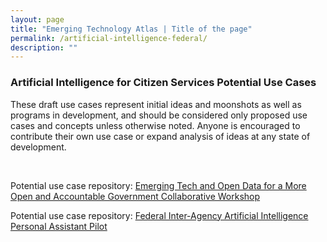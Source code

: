 ```yaml
---
layout: page
title: "Emerging Technology Atlas | Title of the page"
permalink: /artificial-intelligence-federal/
description: ""
---
```


### Artificial Intelligence for Citizen Services Potential Use Cases

<p>These draft use cases represent initial ideas and moonshots as well as programs in development, and should be considered only proposed use cases and concepts unless otherwise noted. Anyone is encouraged to contribute their own use case or expand analysis of ideas at any state of development. </p>

<p> <br> </p>

<p>Potential use case repository: <a href="/emerging-technology-atlas/workshop/"><span>Emerging Tech and Open Data for a More Open and Accountable Government Collaborative Workshop</span></a></p>

<p>Potential use case repository: <a href="https://github.com/GSA/AI-Assistant-Pilot/wiki/Participating-Concepts"><span>Federal Inter-Agency Artificial Intelligence Personal Assistant Pilot</span></a></p>
